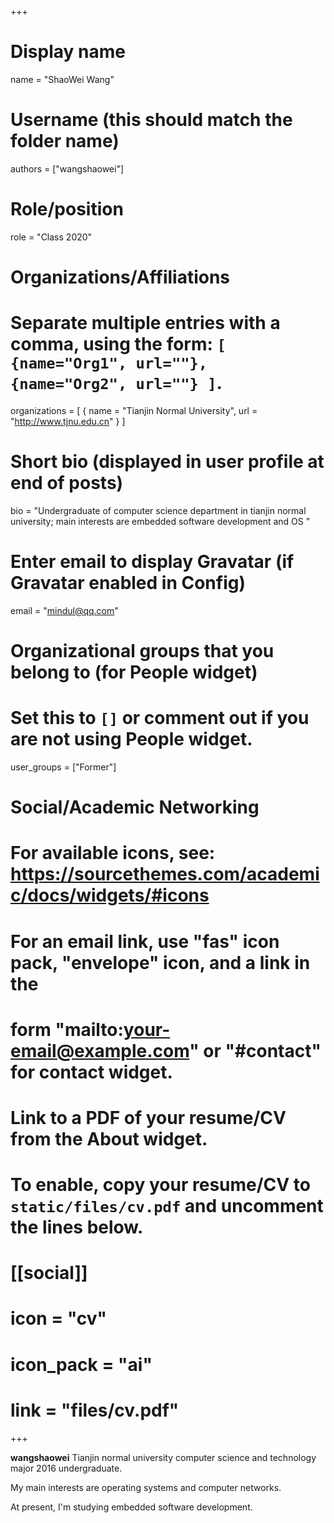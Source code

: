 +++

# Display name

name = "ShaoWei Wang"

# Username (this should match the folder name)

authors = ["wangshaowei"]

# Role/position
role = "Class 2020"

# Organizations/Affiliations

#   Separate multiple entries with a comma, using the form: `[ {name="Org1", url=""}, {name="Org2", url=""} ]`.

organizations = [ { name = "Tianjin Normal University", url = "http://www.tjnu.edu.cn" } ]

# Short bio (displayed in user profile at end of posts)

bio = "Undergraduate of computer science department in tianjin normal university; main interests are embedded software development and OS "

# Enter email to display Gravatar (if Gravatar enabled in Config)

email = "mindul@qq.com"

# Organizational groups that you belong to (for People widget)

#   Set this to `[]` or comment out if you are not using People widget.

user_groups = ["Former"]

# Social/Academic Networking

# For available icons, see: https://sourcethemes.com/academic/docs/widgets/#icons

#   For an email link, use "fas" icon pack, "envelope" icon, and a link in the

#   form "mailto:your-email@example.com" or "#contact" for contact widget.

# Link to a PDF of your resume/CV from the About widget.

# To enable, copy your resume/CV to `static/files/cv.pdf` and uncomment the lines below.

# [[social]]

#   icon = "cv"

#   icon_pack = "ai"

#   link = "files/cv.pdf"

+++

**wangshaowei**
Tianjin normal university computer science and technology major 2016 undergraduate.

My main interests are operating systems and computer networks.

At present, I'm studying embedded software development.
